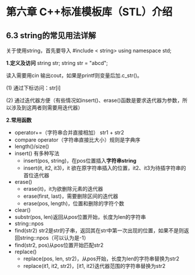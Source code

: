 # 第六章 C++标准模板库（STL）介绍
## 6.3 string的常见用法详解
关于使用string，首先要导入 #include < string>
using namespace std;


**1.定义及访问**
string str;
string str = "abcd";

读入需要用cin
输出cout，如果是printf则变量后加.c_str()。

(1) 通过下标访问：str[i]

(2) 通过迭代器方便（有些情况如insert()、erase()函数是要求迭代器为参数，所以涉及到这两者则需要用迭代器）



**2.常用函数**
- operator+=（字符串合并直接相加） str1 + str2
- compare operator（字符串直接比大小）规则是字典序
- length()/size() 
- insert() 有多种写法
  - insert(pos, string)，在pos位置插入**字符串string**
  - insert(it, it2, it3)，it 欲在原字符串插入的位置，it2、it3为待插字符串的首位迭代器
- erase()
  - erase(it)，it为欲删除元素的迭代器
  - erase(first, last)，需要删除区间的迭代器
  - erase(pos, length)，位置和删除的字符个数
- clear()
- substr(pos, len)返回从pos位置开始，长度为len的字符串
- string::npos
- find(str2) str2是str的子串，返回其在str中第一次出现的位置，如果不是则返回string::npos（可以认为是-1）
- find(str2, pos)从pos位置开始匹配str2
- replace()
  - replace(pos, len, str2)，从pos开始，长度为len的字符串替换为str2
  - replace(it1, it2, str2)，[it1, it2)迭代器范围的字符串替换为str2
  
  
  
